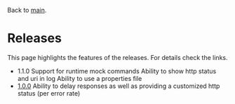Back to [main](https://github.com/Technolords/microservice-mock).

# Releases
This page highlights the features of the releases. For details check the links.

* 1.1.0 
        Support for runtime mock commands
        Ability to show http status and uri in log
        Ability to use a properties file
* [1.0.0](https://github.com/Technolords/microservice-mock/releases/tag/1.0.0)
        Ability to delay responses as well as providing a customized http status (per error rate)